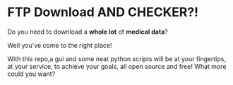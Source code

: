 # FTP Download AND CHECKER?!
Do you need to download a **whole lot** of **medical data**?

Well you've come to the right place! 

With this repo,a gui and some neat python 
scripts will be at your fingertips, at your service, to achieve your goals, all open source
and free! What more could you want?